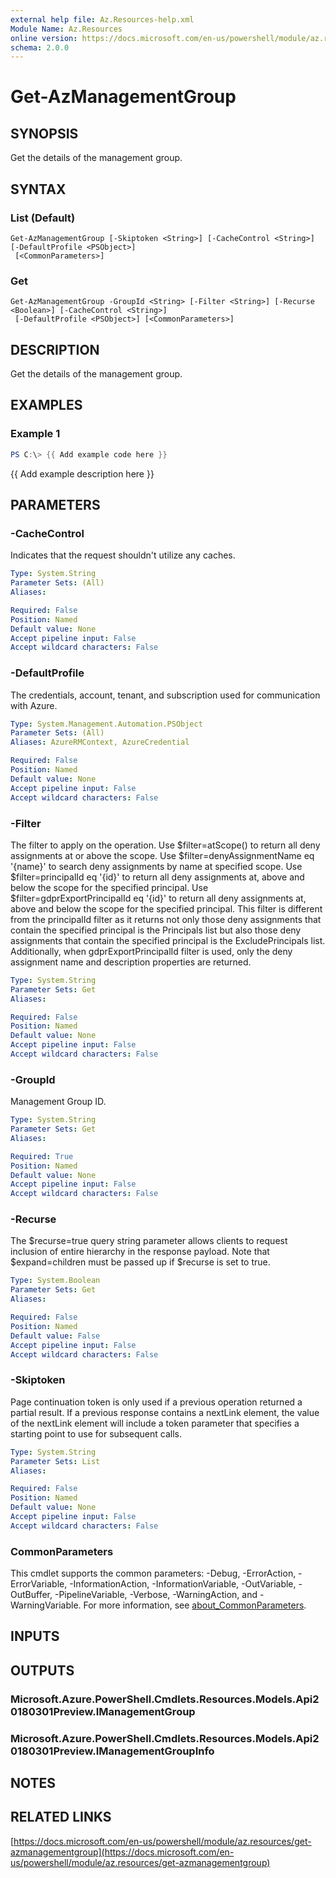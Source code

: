 ```yaml
---
external help file: Az.Resources-help.xml
Module Name: Az.Resources
online version: https://docs.microsoft.com/en-us/powershell/module/az.resources/get-azmanagementgroup
schema: 2.0.0
---
```


# Get-AzManagementGroup

## SYNOPSIS
Get the details of the management group.

## SYNTAX

### List (Default)
```
Get-AzManagementGroup [-Skiptoken <String>] [-CacheControl <String>] [-DefaultProfile <PSObject>]
 [<CommonParameters>]
```

### Get
```
Get-AzManagementGroup -GroupId <String> [-Filter <String>] [-Recurse <Boolean>] [-CacheControl <String>]
 [-DefaultProfile <PSObject>] [<CommonParameters>]
```

## DESCRIPTION
Get the details of the management group.

## EXAMPLES

### Example 1
```powershell
PS C:\> {{ Add example code here }}
```

{{ Add example description here }}

## PARAMETERS

### -CacheControl
Indicates that the request shouldn't utilize any caches.

```yaml
Type: System.String
Parameter Sets: (All)
Aliases:

Required: False
Position: Named
Default value: None
Accept pipeline input: False
Accept wildcard characters: False
```

### -DefaultProfile
The credentials, account, tenant, and subscription used for communication with Azure.

```yaml
Type: System.Management.Automation.PSObject
Parameter Sets: (All)
Aliases: AzureRMContext, AzureCredential

Required: False
Position: Named
Default value: None
Accept pipeline input: False
Accept wildcard characters: False
```

### -Filter
The filter to apply on the operation.
Use $filter=atScope() to return all deny assignments at or above the scope.
Use $filter=denyAssignmentName eq '{name}' to search deny assignments by name at specified scope.
Use $filter=principalId eq '{id}' to return all deny assignments at, above and below the scope for the specified principal.
Use $filter=gdprExportPrincipalId eq '{id}' to return all deny assignments at, above and below the scope for the specified principal.
This filter is different from the principalId filter as it returns not only those deny assignments that contain the specified principal is the Principals list but also those deny assignments that contain the specified principal is the ExcludePrincipals list.
Additionally, when gdprExportPrincipalId filter is used, only the deny assignment name and description properties are returned.

```yaml
Type: System.String
Parameter Sets: Get
Aliases:

Required: False
Position: Named
Default value: None
Accept pipeline input: False
Accept wildcard characters: False
```

### -GroupId
Management Group ID.

```yaml
Type: System.String
Parameter Sets: Get
Aliases:

Required: True
Position: Named
Default value: None
Accept pipeline input: False
Accept wildcard characters: False
```

### -Recurse
The $recurse=true query string parameter allows clients to request inclusion of entire hierarchy in the response payload.
Note that $expand=children must be passed up if $recurse is set to true.

```yaml
Type: System.Boolean
Parameter Sets: Get
Aliases:

Required: False
Position: Named
Default value: False
Accept pipeline input: False
Accept wildcard characters: False
```

### -Skiptoken
Page continuation token is only used if a previous operation returned a partial result.
If a previous response contains a nextLink element, the value of the nextLink element will include a token parameter that specifies a starting point to use for subsequent calls.

```yaml
Type: System.String
Parameter Sets: List
Aliases:

Required: False
Position: Named
Default value: None
Accept pipeline input: False
Accept wildcard characters: False
```

### CommonParameters
This cmdlet supports the common parameters: -Debug, -ErrorAction, -ErrorVariable, -InformationAction, -InformationVariable, -OutVariable, -OutBuffer, -PipelineVariable, -Verbose, -WarningAction, and -WarningVariable. For more information, see [about_CommonParameters](http://go.microsoft.com/fwlink/?LinkID=113216).

## INPUTS

## OUTPUTS

### Microsoft.Azure.PowerShell.Cmdlets.Resources.Models.Api20180301Preview.IManagementGroup
### Microsoft.Azure.PowerShell.Cmdlets.Resources.Models.Api20180301Preview.IManagementGroupInfo
## NOTES

## RELATED LINKS

[https://docs.microsoft.com/en-us/powershell/module/az.resources/get-azmanagementgroup](https://docs.microsoft.com/en-us/powershell/module/az.resources/get-azmanagementgroup)

